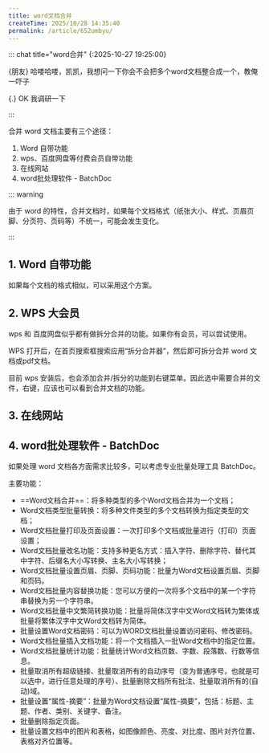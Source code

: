 ```yaml
---
title: word文档合并
createTime: 2025/10/28 14:35:40
permalink: /article/652umbyu/
---
```

::: chat title="word合并"
{:2025-10-27 19:25:00}

{朋友}
哈喽哈喽，凯凯，我想问一下你会不会把多个word文档整合成一个，教俺一吓子

{.}
OK 我调研一下

:::

合并 word 文档主要有三个途径：
1. Word 自带功能
2. wps、百度网盘等付费会员自带功能
3. 在线网站
4. word批处理软件 - BatchDoc

::: warning



由于 word 的特性，合并文档时，如果每个文档格式（纸张大小、样式、页眉页脚、分页符、页码等）不统一，可能会发生变化。 

:::

## 1. Word 自带功能

<LinkCard title="【WPS】Word如何合并多个文档？" href="https://helpdesk.wps.cn/detail?id=3095&5=&module_title=%E6%90%9C%E7%B4%A2&art_index=2" />
<LinkCard title="【MS Office】Word如何合并多个文档？" href="https://learn.microsoft.com/zh-cn/troubleshoot/microsoft-365-apps/word/merge-word-documents" />

如果每个文档的格式相似，可以采用这个方案。

## 2. WPS 大会员

wps 和 百度网盘似乎都有做拆分合并的功能。如果你有会员，可以尝试使用。

WPS 打开后，在首页搜索框搜索应用“拆分合并器”，然后即可拆分合并 word 文档或pdf文档。

目前 wps 安装后，也会添加合并/拆分的功能到右键菜单。因此选中需要合并的文件，右键，应该也可以看到合并文档的功能。

## 3. 在线网站

<LinkCard title="在线免费Word文件合并工具" href="https://gallery.selfboot.cn/zh/tools/mergeword" />

## 4. word批处理软件 - BatchDoc

如果处理 word 文档各方面需求比较多，可以考虑专业批量处理工具 BatchDoc。

<LinkCard title="Word文档批量处理工具Batchdoc 7.45" href="https://www.52pojie.cn/thread-1159265-1-1.html" />

主要功能：
- ==Word文档合并==：将多种类型的多个Word文档合并为一个文档；
- Word文档类型批量转换：将多种文件类型的多个文档转换为指定类型的文档；
- Word文档批量打印及页面设置：一次打印多个文档或批量进行（打印）页面设置；
- Word文档批量改名功能：支持多种更名方式：插入字符、删除字符、替代其中字符、后缀名大小写转换、主名大小写转换；
- Word文档批量设置页眉、页脚、页码功能：批量为Word文档设置页眉、页脚和页码。
- Word文档批量内容替换功能：您可以方便的一次将多个文档中的某一个字符串替换为另一个字符串。
- Word文档批量中文繁简转换功能：批量将简体汉字中文Word文档转为繁体或批量将繁体汉字中文Word文档转为简体。
- 批量设置Word文档密码：可以为WORD文档批量设置访问密码、修改密码。
- Word文档批量插入文档功能：将一个文档插入一批Word文档中的指定位置。
- Word文档批量统计功能：批量统计Word文档页数、字数、段落数、行数等信息。
- 批量取消所有超级链接、批量取消所有的自动序号（变为普通序号，也就是可以选中，进行任意处理的序号）、批量删除文档所有批注、批量取消所有的(自动)域。
- 批量设置“属性-摘要”：批量为Word文档设置“属性-摘要”，包括：标题、主题、作者、类别、关键字、备注。
- 批量删除指定页面。
- 批量设置文档中的图片和表格，如图像颜色、亮度、对比度、图片对齐位置、表格对齐位置等。